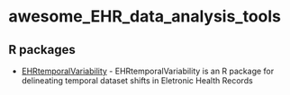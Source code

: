 # awesome_EHR_data_analysis_tools


## R packages
- [EHRtemporalVariability](https://github.com/hms-dbmi/EHRtemporalVariability) - EHRtemporalVariability is an R package for delineating temporal dataset shifts in Eletronic Health Records
